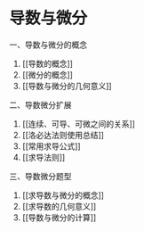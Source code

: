 # 导数与微分
一、导数与微分的概念
1. [[导数的概念]]
2. [[微分的概念]]
3. [[导数与微分的几何意义]]

二、导数微分扩展
1. [[连续、可导、可微之间的关系]]
2. [[洛必达法则使用总结]]
3. [[常用求导公式]]
4. [[求导法则]]

三、导数微分题型
1. [[求导数与微分的概念]]
2. [[求导数的几何意义]]
3. [[导数与微分的计算]]
